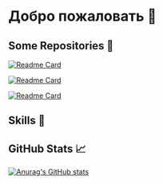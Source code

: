 # Добро пожаловать 👋

## Some Repositories 📌
[![Readme Card](https://github-readme-stats.vercel.app/api/pin/?username=aiivar&repo=comics-spring-boot&theme=dracula)](https://github.com/anuraghazra/github-readme-stats)

[![Readme Card](https://github-readme-stats.vercel.app/api/pin/?username=aiivar&repo=anti-plagiarism-microservice&theme=dracula)](https://github.com/anuraghazra/github-readme-stats)

[![Readme Card](https://github-readme-stats.vercel.app/api/pin/?username=aiivar&repo=pdf-generator&theme=dracula)](https://github.com/anuraghazra/github-readme-stats)
## Skills 💼

## GitHub Stats 📈 
[![Anurag's GitHub stats](https://github-readme-stats.vercel.app/api?username=aiivar)](https://github.com/anuraghazra/github-readme-stats)
